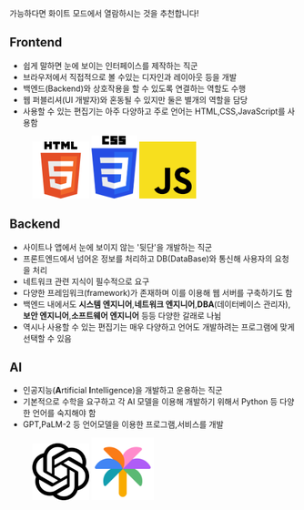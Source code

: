 가능하다면 화이트 모드에서 열람하시는 것을 추천합니다!
## Frontend
- 쉽게 말하면 눈에 보이는 인터페이스를 제작하는 직군
- 브라우저에서 직접적으로 볼 수있는 디자인과 레이아웃 등을 개발
- 백엔드(Backend)와 상호작용을 할 수 있도록 연결하는 역할도 수행
- 웹 퍼블리셔(UI 개발자)와 혼동될 수 있지만 둘은 별개의 역할을 담당
- 사용할 수 있는 편집기는 아주 다양하고 주로 언어는 HTML,CSS,JavaScript를 사용함
<figure class="thrid">
    <a href="link"><img src="https://github.com/snowykte0426/TIL/blob/main/img/HTML5.png" aling='left'width="100" height="100"></a>
    <a href="link"><img src="https://github.com/snowykte0426/TIL/blob/main/img/CSS3.png" width="80" height="110"></a>
    <a href="ling"><img src="https://github.com/snowykte0426/TIL/blob/main/img/JavaScript.png" width="100" height="100"></a>
</figure>

## Backend
- 사이트나 앱에서 눈에 보이지 않는 '뒷단'을 개발하는 직군
- 프론트엔드에서 넘어온 정보를 처리하고 DB(DataBase)와 통신해 사용자의 요청을 처리
- 네트워크 관련 지식이 필수적으로 요구
- 다양한 프레임워크(framework)가 존재하며 이를 이용해 웹 서버를 구축하기도 함
- 백엔드 내에서도 **시스템 엔지니어**,**네트워크 엔지니어**,**DBA**(데이터베이스 관리자),**보안 엔지니어**,**소프트웨어 엔지니어** 등등 다양한 갈래로 나뉨
- 역시나 사용할 수 있는 편집기는 매우 다양하고 언어도 개발하려는 프로그램에 맞게 선택할 수 있음

## AI
- 인공지능(**A**rtificial **I**ntelligence)을 개발하고 운용하는 직군
- 기본적으로 수학을 요구하고 각 AI 모델을 이용해 개발하기 위해서 Python 등 다양한 언어를 숙지해야 함
- GPT,PaLM-2 등 언어모델을 이용한 프로그램,서비스를 개발
<figure class="half">
    <a href="link"><img src="https://github.com/snowykte0426/TIL/blob/main/img/OpenAI.png" aling='left'width="100" height="100"></a>
    <a href="link"><img src="https://github.com/snowykte0426/TIL/blob/main/img/PaLM.png" width="110" height="110"></a>
</figure>
